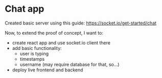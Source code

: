 # Chat app

Created basic server using this guide: https://socket.io/get-started/chat

Now, to extend the proof of concept, I want to:
* create react app and use socket.io client there
* add basic functionality:
  * user is typing
  * timestamps
  * username (may require database for that, so...)
* deploy live frontend and backend

